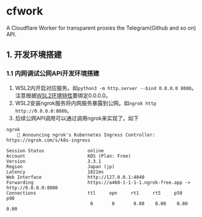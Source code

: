 # cfwork
A Cloudflare Worker for transparent proxies the Telegram(Github and so on) API.

## 1. 开发环境搭建
### 1.1 内网调试公网API开发环境搭建
1. WSL2内开启对应服务。如`python3 -m http.server --bind 0.0.0.0 8080`。注意根据[WSL2环境特性](https://learn.microsoft.com/en-us/windows/wsl/networking)要绑定0.0.0.0。
2. WSL2安装ngrok服务将内网服务暴露到公网。如`ngrok http http://0.0.0.0:8080`。
3. 后续公网API调用可以通过调用ngrok来实现了。如下

```
ngrok
    🤯 Announcing ngrok's Kubernetes Ingress Controller: https://ngrok.com/s/k8s-ingress

Session Status                online
Account                       KDS (Plan: Free)
Version                       3.3.1
Region                        Japan (jp)
Latency                       1821ms
Web Interface                 http://127.0.0.1:4040
Forwarding                    https://a468-1-1-1-1.ngrok-free.app -> http://0.0.0.0:8080
Connections                   ttl     opn     rt1     rt5     p50     p90
                               0       0       0.00    0.00    0.00    0.00
```

